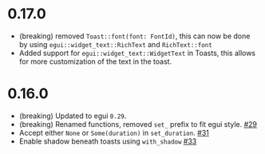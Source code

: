 # 0.17.0
* (breaking) removed `Toast::font(font: FontId)`, this can now be done by using `egui::widget_text::RichText` and `RichText::font`
* Added support for `egui::widget_text::WidgetText` in Toasts, this allows for more customization of the text in the toast.

# 0.16.0

* (breaking) Updated to egui `0.29`.
* (breaking) Renamed functions, removed `set_` prefix to fit egui style. [#29]
* Accept either `None` or `Some(duration)` in `set_duration`. [#31]
* Enable shadow beneath toasts using `with_shadow` [#33]

[#29]: https://github.com/ItsEthra/egui-notify/pull/29
[#31]: https://github.com/ItsEthra/egui-notify/pull/31
[#33]: https://github.com/ItsEthra/egui-notify/pull/33
